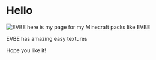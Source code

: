 # Hello
![EVBE](图片链接 "图片title")
here is my page for my Minecraft packs like EVBE

EVBE has amazing easy textures

Hope you like it!
